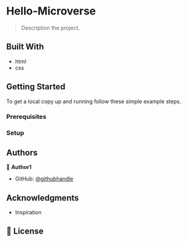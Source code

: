 # Hello-Microverse


> Description the project.


## Built With

- html
- css



## Getting Started



To get a local copy up and running follow these simple example steps.

### Prerequisites

### Setup





## Authors

👤 **Author1**

- GitHub: [@githubhandle]([https://github.com/githubhandle](https://github.com/george827))


## Acknowledgments
- Inspiration


## 📝 License



